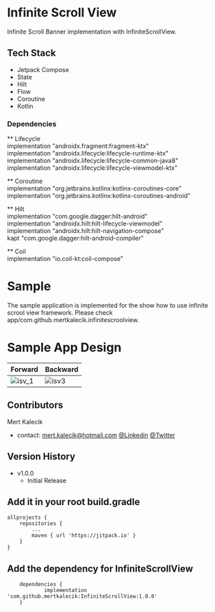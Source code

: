# Infinite Scroll View
Infinite Scroll Banner implementation with InfiniteScrollView.

 
## Tech Stack
* Jetpack Compose
* State
* Hilt
* Flow
* Coroutine
* Kotlin

### Dependencies
** Lifecycle\
    implementation "androidx.fragment:fragment-ktx"\
    implementation "androidx.lifecycle:lifecycle-runtime-ktx"\
    implementation "androidx.lifecycle:lifecycle-common-java8"\
    implementation "androidx.lifecycle:lifecycle-viewmodel-ktx"
    
** Coroutine\
    implementation "org.jetbrains.kotlinx:kotlinx-coroutines-core"\
    implementation "org.jetbrains.kotlinx:kotlinx-coroutines-android"
    
** Hilt\
    implementation "com.google.dagger:hilt-android" \
    implementation "androidx.hilt:hilt-lifecycle-viewmodel"\
    implementation "androidx.hilt:hilt-navigation-compose"\
    kapt "com.google.dagger:hilt-android-compiler"
    
 ** Coil\
    implementation "io.coil-kt:coil-compose"

# Sample
The sample application is implemented for the show how to use infinite scrool view framework. Please check app/com.github.mertkalecik.infinitescroolview.

# Sample App Design 
| Forward | Backward |
| ------ | ------ |
| ![isv_1](https://user-images.githubusercontent.com/38656031/183303623-a7e43a6d-9b6b-4588-9028-a948a247f2d5.gif)| ![isv3](https://user-images.githubusercontent.com/38656031/183303639-891a8bad-6687-45bc-8e64-4a7881225908.gif)|

## Contributors
Mert Kalecik
* contact: mert.kalecik@hotmail.com
[@Linkedin](https://www.linkedin.com/in/mert-kalecik-129202b5)
[@Twitter](https://twitter.com/mertkalecik)

## Version History

* v1.0.0
  * Initial Release

## Add it in your root build.gradle

```
allprojects {
	repositories {
		...
		maven { url 'https://jitpack.io' }
	}
}
```

## Add the dependency for InfiniteScrollView

```
	dependencies {
	        implementation 'com.github.mertkalecik:InfiniteScrollView:1.0.0'
	}
```
